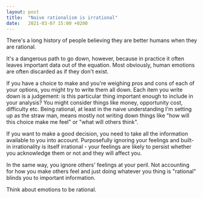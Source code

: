 ```yaml
---
layout: post
title:  "Naive rationalism is irrational"
date:   2021-03-07 15:00 +0200
---
```


There's a long history of people believing they are better humans when they are rational.

It's a dangerous path to go down, however, because in practice it often leaves important data out of the equation. Most obviously, human emotions are often discarded as if they don't exist.

If you have a choice to make and you're weighing pros and cons of each of your options, you might try to write them all down. Each item you write down is a judgement: is this particular thing important enough to include in your analysis? You might consider things like money, opportunity cost, difficulty etc. Being rational, at least in the naive understanding I'm setting up as the straw man, means mostly not writing down things like "how will this choice make me feel" or "what will others think".

If you want to make a good decision, you need to take all the information available to you into account. Purposefully ignoring your feelings and built-in irrationality is itself irrational - your feelings are likely to persist whether you acknowledge them or not and they will affect you.

In the same way, you ignore others' feelings at your peril. Not accounting for how you make others feel and just doing whatever you thing is "rational" blinds you to important information.

Think about emotions to be rational.

